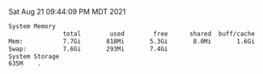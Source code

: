 Sat Aug 21 09:44:09 PM MDT 2021
```bash
System Memory
               total        used        free      shared  buff/cache   available
Mem:           7.7Gi       818Mi       5.3Gi       8.0Mi       1.6Gi       6.5Gi
Swap:          7.6Gi       293Mi       7.4Gi
System Storage
635M	.
```
